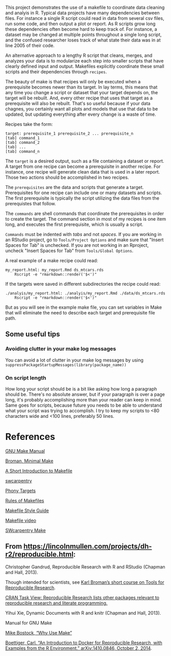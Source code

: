 This project demonstrates the use of a makefile to coordinate data cleaning and analyis in R. Typical data projects have many dependencies between files. For instance a single R script could read in data from several csv files, run some code, and then output a plot or report. As R scripts grow long these dependencies often become hard to keep track of. For instance, a dataset may be changed at multiple points throughout a single long script, and the confused researcher loses track of what state their data was in at line 2005 of their code. 

An alternative approach to a lengthy R script that cleans, merges, and analyzes your data is to modularize each step into smaller scripts that have clearly defined input and output. Makefiles explicitly coordinate these small scripts and their dependencies through `recipes`. 

The beauty of make is that recipes will only be executed when a prerequisite becomes newer than its target. In lay terms, this means that any time you change a script or dataset that your target depends on, the target will be rebuilt. And, every other recipe that uses that target as a prerequisite will also be rebuilt. That's so useful because if your data chagnes, you certainly want all plots and models that use that data to be updated, but updating everything after every change is a waste of time. 

Recipes take the form:

```
target: prerequisite_1 prerequisite_2 ... prerequisite_n  
[tab] command_1  
[tab] command_2  
[tab] ...  
[tab] command_n  
```

The `target` is a desired output, such as a file containing a dataset or report. A target from one recipe can become a prerequisite in another recipe. For instance, one recipe will generate clean data that is used in a later report. Those two actions should be accomplished in two recipes.

The `prerequisites` are the data and scripts that generate a target. Prerequisites for one recipe can include one or many datasets and scripts. The first prerequisite is typically the script utilizing the data files from the prerequistes that follow. 

The `commands` are shell commands that coordinate the prerequisites in order to create the target. The command section in most of my recipes is one item long, and executes the first prerequisite, which is usually a script. 

`Commands` must be indented with *tabs* and not *spaces*. 
If you are working in an RStudio project, go to `Tools/Project Options` and 
make sure that "Insert Spaces for Tab" is unchecked. If you are not working 
in an Rproject, uncheck "Insert Spaces for Tab" from `Tools/Global Options`.

A real example of a make recipe could read: 

```
my_report.html: my_report.Rmd ds_mtcars.rds
	Rscript -e "rmarkdown::render('$<')" 
```

If the targets were saved in different subdirectories the recipe could read:
```
./analyis/my_report.html: ./analyis/my_report.Rmd ./data/ds_mtcars.rds
	Rscript -e "rmarkdown::render('$<')"
```

But as you will see in the example make file, you can set variables in Make that will eliminate the need to describe each target and prerequisite file path. 

## Some useful tips
### Avoiding clutter in your make log messages
You can avoid a lot of clutter in your make log messages by using `suppressPackageStartupMessages(library(package_name))`

### On script length 
How long your script should be is a bit like asking how long a paragraph should be. There's no absolute answer, but if your paragraph is over a page long, it's probably accomplishing more than your reader can keep in mind. Same goes for scripts, because future you needs to be able to understand what your script was trying to accomplish. I try to keep my scripts to <80 characters wide and <100 lines, preferably 50 lines. 

# References
[GNU Make Manual](https://www.gnu.org/software/make/manual/)  

[Broman, Minimal Make](https://kbroman.org/minimal_make/)  

[A Short Introduction to Makefile](https://www3.nd.edu/~zxu2/acms60212-40212/Makefile.pdf) 

[swcarpentry](https://swcarpentry.github.io/make-novice/)

[Phony Targets](https://www.gnu.org/software/make/manual/html_node/Phony-Targets.html#Phony-Targets)

[Rules of Makefiles](http://make.mad-scientist.net/papers/rules-of-makefiles/)

[Makefile Style Guide](http://clarkgrubb.com/makefile-style-guide#intermediate-targets)

[Makefile video](https://youtu.be/Lyp36ku7D0A)

[SWcarpentry Make](https://swcarpentry.github.io/make-novice/)

## From https://lincolnmullen.com/projects/dh-r2/reproducible.html: 
Christopher Gandrud, Reproducible Research with R and RStudio (Chapman and Hall, 2013).

Though intended for scientists, see [Karl Broman’s short course on Tools for Reproducible Research](http://kbroman.org/Tools4RR/).  

[CRAN Task View: Reproducible Research lists other packages relevant to reproducible research and literate programming.](http://cran.r-project.org/web/views/ReproducibleResearch.html)

Yihui Xie, Dynamic Documents with R and knitr (Chapman and Hall, 2013). 

Manual for GNU Make

[Mike Bostock, “Why Use Make”](http://bost.ocks.org/mike/make/)

[Boettiger, Carl. “An Introduction to Docker for Reproducible Research, with Examples from the R Environment.” arXiv:1410.0846, October 2, 2014](http://arxiv.org/abs/1410.0846). 